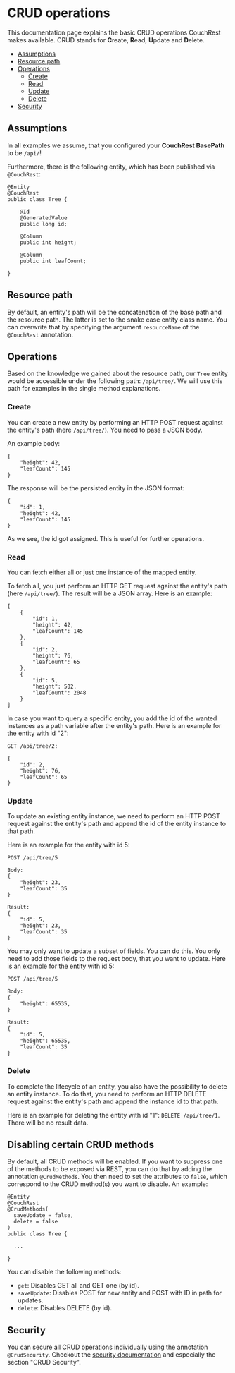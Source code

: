 # CRUD operations

This documentation page explains the basic CRUD operations CouchRest makes available. CRUD stands
for **C**reate, **R**ead, **U**pdate and **D**elete.

<!-- MDTOC maxdepth:6 firsth1:0 numbering:0 flatten:0 bullets:1 updateOnSave:1 -->

- [Assumptions](#assumptions)   
- [Resource path](#resource-path)   
- [Operations](#operations)   
   - [Create](#create)   
   - [Read](#read)   
   - [Update](#update)   
   - [Delete](#delete)   
- [Security](#security)   

<!-- /MDTOC -->

## Assumptions

In all examples we assume, that you configured your __CouchRest BasePath__ to be `/api/`!

Furthermore, there is the following entity, which has been published via `@CouchRest`:

```
@Entity
@CouchRest
public class Tree {

    @Id
    @GeneratedValue
    public long id;

    @Column
    public int height;

    @Column
    public int leafCount;

}
```

## Resource path

By default, an entity's path will be the concatenation of the base path and the resource path. The latter
is set to the snake case entity class name. You can overwrite that by specifying the argument `resourceName`
of the `@CouchRest` annotation.

## Operations

Based on the knowledge we gained about the resource path, our `Tree` entity would be accessible under
the following path: `/api/tree/`. We will use this path for examples in the single method explanations.

### Create

You can create a new entity by performing an HTTP POST request against the entity's path (here `/api/tree/`).
You need to pass a JSON body.

An example body:

```
{
    "height": 42,
    "leafCount": 145
}
```

The response will be the persisted entity in the JSON format:

```
{
    "id": 1,
    "height": 42,
    "leafCount": 145
}
```

As we see, the id got assigned. This is useful for further operations.

### Read

You can fetch either all or just one instance of the mapped entity.

To fetch all, you just perform an HTTP GET request against the entity's path (here `/api/tree/`). The result
will be a JSON array. Here is an example:

```
[
    {
        "id": 1,
        "height": 42,
        "leafCount": 145
    },
    {
        "id": 2,
        "height": 76,
        "leafCount": 65
    },
    {
        "id": 5,
        "height": 502,
        "leafCount": 2048
    }
]
```

In case you want to query a specific entity, you add the id of the wanted instances as a path variable after
the entity's path. Here is an example for the entity with id "2":

```
GET /api/tree/2:

{
    "id": 2,
    "height": 76,
    "leafCount": 65
}
```

### Update

To update an existing entity instance, we need to perform an HTTP POST request against the entity's path and append
the id of the entity instance to that path.

Here is an example for the entity with id 5:

```
POST /api/tree/5

Body:
{
    "height": 23,
    "leafCount": 35
}

Result:
{
    "id": 5,
    "height": 23,
    "leafCount": 35
}
```

You may only want to update a subset of fields. You can do this. You only need to add those fields to the request
body, that you want to update. Here is an example for the entity with id 5:

```
POST /api/tree/5

Body:
{
    "height": 65535,
}

Result:
{
    "id": 5,
    "height": 65535,
    "leafCount": 35
}
```

### Delete

To complete the lifecycle of an entity, you also have the possibility to delete an entity instance.
To do that, you need to perform an HTTP DELETE request against the entity's path and append the instance id to
that path.

Here is an example for deleting the entity with id "1": `DELETE /api/tree/1`. There will be no result data.

## Disabling certain CRUD methods

By default, all CRUD methods will be enabled. If you want to suppress one of the methods to be exposed via REST,
you can do that by adding the annotation `@CrudMethods`. You then need to set the attributes to `false`,
which correspond to the CRUD method(s) you want to disable. An example:

```
@Entity
@CouchRest
@CrudMethods(
  saveUpdate = false,
  delete = false
)
public class Tree {

  ...

}
```

You can disable the following methods:

- `get`: Disables GET all and GET one (by id).
- `saveUpdate`: Disables POST for new entity and POST with ID in path for updates.
- `delete`: Disables DELETE (by id).


## Security

You can secure all CRUD operations individually using the annotation `@CrudSecurity`. Checkout the
[security documentation](security.md) and especially the section "CRUD Security".
